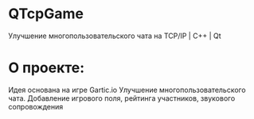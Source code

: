 # QTcpGame
Улучшение многопользовательского чата на TCP/IP | C++ | Qt

# О проекте:
Идея основана на игре Gartic.io
Улучшение многопользовательского чата. Добавление игрового поля, рейтинга участников, звукового сопровождения
